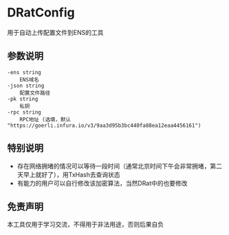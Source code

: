 # DRatConfig
用于自动上传配置文件到ENS的工具
## 参数说明
```
-ens string
    ENS域名
-json string
    配置文件路径
-pk string
    私钥
-rpc string 
    RPC地址 (选填，默认 "https://goerli.infura.io/v3/9aa3d95b3bc440fa88ea12eaa4456161")
```
## 特别说明
- 存在网络拥堵的情况可以等待一段时间（通常北京时间下午会非常拥堵，第二天早上就好了），用TxHash去查询状态
- 有能力的用户可以自行修改该加密算法，当然DRat中的也要修改
## 免责声明
本工具仅用于学习交流，不得用于非法用途，否则后果自负